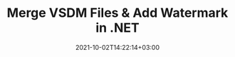 ---
############################# Static ############################
layout: "autogen"
date: 2021-10-02T14:22:14+03:00
draft: false
path: "total/net/merger/vsdm/"

############################# Head ############################
head_title: "Merge & Split VSDM Files and Add Watermarks in C# .NET"
head_description: ".NET documents merger library to combine multiple VSDM files into a single file by joining selective number of pages or a range of pages from multiple source documents into one."

############################# Header ############################
title: "Merge VSDM Files & Add Watermark in .NET"
description: ".NET documents merger API to combine multiple VSDM files into a single file by joining selective number of pages or a range of pages from multiple source documents into one. Perform single document operations such as move, remove, rotate, swap and extract pages or split a single VSDM document into several resultant documents."

############################# SubMenu ############################
submenu:
    enable: false

############################# Content ############################
content:
    enable: true
    block:
    - title_left: "Merge VSDM Files & Add Watermark in C#"
      content_left: |
          Join VSDM files in C# .NET and add text or image watermarks to the single resultant document in .NET (C#, VB.NET, ASP.NET & .NET Core) applications.

          -   Instantiate **Merger** with input VSDM document
          -   Call **Join** method of **Merger** class instance and pass second source document path
          -   Call **Save** method of **Merger** class instance to save merged document
          -   Instantiate **Watermarker** with merged VSDM document as created above
          -   Create the **TextWatermark** object & set watermark properties
          -   Add watermark and save watermarked VSDM
          
      title_right: "Source Document Information Extraction"
      content_right: |
          You require `GroupDocs.Merger` & `GroupDocs.Watermark` namespaces to perform single and multiple documents merging operations within PDF, Microsoft Office, HTML, OpenDocument and many other document formats. Explore other [.NET APIs for Office documents](https://products.conholdate.com/total/net/) as offered by Conholdate.Total.
          
          Get the respective assembly files from the [downloads](https://downloads.conholdate.com/total/net) or fetch the whole package from [Nuget](https://www.nuget.org/packages/Conholdate.Total/) to add 'Conholdate.Total` directly in your workspace.
          
      code: |
          ```cs {linenos=false}
          // Merge VSDM files using GroupDocs.Merger API
          // Instantiate Merger with input VSDM document
          using (Merger merger = new Merger("input1.vsdm"))
          {
              // Call Join method of Merger class instance and pass second source document path
              merger.Join("input2.vsdm");

              // Call Save method of Merger class instance to save merged document
              merger.Save("merged.vsdm");
          }

          // Add text watermark to VSDM document
          // Instantiate Watermarker with merged VSDM document created above
          // GroupDocs.Merger created Output folder and save merged.vsdm there
          // We will load merged.vsdm document from Output folder
          using (Watermarker watermarker = new Watermarker("Output/merged.vsdm"))
          {
              // Initialize the Font to be used for watermark
              Font font = new Font("Arial", 19, FontStyle.Bold | FontStyle.Italic);

              // Create the TextWatermark object
              TextWatermark watermark = new TextWatermark("my watermark", font);

              // Set watermark properties
              watermark.ForegroundColor = Color.Red;
              watermark.BackgroundColor = Color.Blue;
              watermark.TextAlignment = TextAlignment.Right;
              watermark.Opacity = 0.5;

              // Add watermark and save watermarked VSDM
              watermarker.Add(watermark);
              watermarker.Save("output.vsdm");
          }
          ```
    - title_left: "Split VSDM File & Add Watermarks in .NET"
      content_left: |
          Split a single VSDM document to multiple independent documents and insert image or text watermarks to each of the splitted files using C# .NET.

          -   Set output path where files will be saved after splitting
          -   Instantiate **SplitOptions** object with path of splitted file and number of pages to be splitted
          -   Create **Merger** object with input VSDM and split using **SplitOptions**
          -   Instantiate **Watermarker** with splitted VSDM
          -   Create the **TextWatermark** object & set watermark properties
          -   Add watermark and save watermarked VSDM
        
      title_right: "Image Representation of Document Pages"
      content_right: |
          Combine all popular document file formats and generate image representation of the merged document pages in 'PNG', 'JPG' or 'BMP' formats. You can easily preview the complete document as a whole or display some specific pages based on page numbers or page ranges.

          Join popular document file formats on different operating systems such as Windows, Linux or macOS while using platforms such as Windows Azure, Mono and Xamarin.
          
      code: |
          ```cs {linenos=false}
          // Set output path where files will be saved after splitting
          string outputFolder = @"c:\output\";

          // Instantiate SplitOptions object with path of splitted file and number of pages to be splitted
          SplitOptions splitOptions = new SplitOptions(outputFolder + "document_{0}.{1}", new int[] { 1, 2, 4 });

          // Create Merger object with input VSDM
          using (Merger merger = new Merger("input.vsdm"))
          {
              // Split input VSDM using SplitOptions
              merger.Split(splitOptions);
          }

          // Get list of splitted files from output path
          string[] files = Directory.GetFiles(outputFolder);
          // Create counter that will be used for naming output files
          int i = 0;

          // Loop through all splitted files in the output folder
          foreach(string file in files)
          {
              i++; // Increment counter

              // Instantiate Watermarker with splitted VSDM
              using (Watermarker watermarker = new Watermarker(file))
              {
                  // Initialize the Font to be used for watermark
                  Font font = new Font("Arial", 19, FontStyle.Bold | FontStyle.Italic);

                  // Create the TextWatermark object
                  TextWatermark watermark = new TextWatermark("my watermark", font);

                  // Set watermark properties
                  watermark.ForegroundColor = Color.Red;
                  watermark.BackgroundColor = Color.Blue;
                  watermark.TextAlignment = TextAlignment.Right;
                  watermark.Opacity = 0.5;

                  // Add watermark and save watermarked VSDM
                  watermarker.Add(watermark);
                  watermarker.Save(string.Format("{0}output{1}.vsdm",outputFolder,i));
              }
          }
          ```
############################# About Formats ############################
about_formats:
    enable: false
############################# More Formats ############################
more_formats:
    enable: true
    auto: true
############################# Back to top ###############################
back_to_top:
  enable: true
---